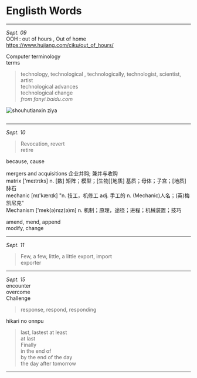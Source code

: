 # Englisth Words

*****************************

*Sept. 09*   
OOH : out of hours , Out of home   
https://www.hujiang.com/ciku/out_of_hours/


Computer terminology   
terms   
> technology, technological , technologically, technologist, scientist, artist   
technological advances   
technological change   
*from fanyi.baidu.com*

![shouhutianxin ziya](http://ys-f.ys168.com/600447137/lpimmqq853T4H6G4XPH4/shouhutianxin-ziya.jpg)

<img alt="" src="http://03e1181bba1cf.cdn.sohucs.com/files/3a1de6c201e249aeaa7a6b3f00d08567.jpg">

*****************************

*Sept. 10*
> Revocation, revert   
retire

because, cause

mergers and acquisitions	企业并购; 兼并与收购   
matrix ['meɪtrɪks]	 n. [数] 矩阵；模型；[生物][地质] 基质；母体；子宫；[地质] 脉石   
mechanic [mɪ'kænɪk] 	"n. 技工，机修工 adj. 手工的 n. (Mechanic)人名；(英)梅凯尼克"   
Mechanism ['mek(ə)nɪz(ə)m]	n. 机制；原理，途径；进程；机械装置；技巧   


amend, mend, append   
modify, change   

*****************************

*Sept. 11*   
> Few, a few, little, a little
> export, import   
exporter

*****************************

*Sept. 15*   
encounter   
overcome   
Challenge
> response, respond, responding 


hikari no onnpu

> last, lastest
at least   
at last   
Finally    
in the end of   
by the end of the day    
the day after tomorrow   

*****************************

